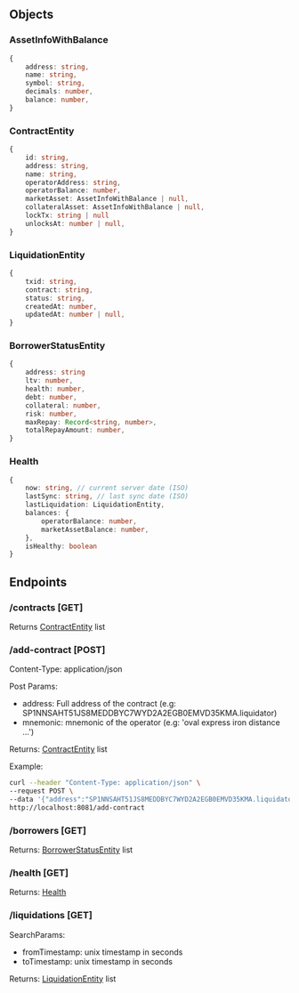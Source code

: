
## Objects

### AssetInfoWithBalance
```ts
{
    address: string,
    name: string,
    symbol: string,
    decimals: number,
    balance: number,
}
```

### ContractEntity

```ts
{
    id: string,
    address: string,
    name: string,
    operatorAddress: string,
    operatorBalance: number,
    marketAsset: AssetInfoWithBalance | null,
    collateralAsset: AssetInfoWithBalance | null,
    lockTx: string | null
    unlocksAt: number | null,
}
```

### LiquidationEntity

```ts
{
    txid: string,
    contract: string,
    status: string,
    createdAt: number,
    updatedAt: number | null,
}
```


### BorrowerStatusEntity

```ts
{
    address: string
    ltv: number,
    health: number,
    debt: number,
    collateral: number,
    risk: number,
    maxRepay: Record<string, number>,
    totalRepayAmount: number,
}
```

### Health

```ts
{
    now: string, // current server date (ISO)
    lastSync: string, // last sync date (ISO)
    lastLiquidation: LiquidationEntity,
    balances: {
        operatorBalance: number,
        marketAssetBalance: number,
    },
    isHealthy: boolean
}
```

## Endpoints

### /contracts [GET] 

Returns [ContractEntity](#ContractEntity) list

### /add-contract [POST]

Content-Type: application/json

Post Params: 
- address: Full address of the contract (e.g: SP1NNSAHT51JS8MEDDBYC7WYD2A2EGB0EMVD35KMA.liquidator)
- mnemonic: mnemonic of the operator (e.g: 'oval express iron distance ...')

Returns: [ContractEntity](#ContractEntity) list

Example: 
```bash
curl --header "Content-Type: application/json" \
--request POST \
--data '{"address":"SP1NNSAHT51JS8MEDDBYC7WYD2A2EGB0EMVD35KMA.liquidator","mnemonic":"oval express iron distance ..."}' \
http://localhost:8081/add-contract  
```

### /borrowers [GET]

Returns: [BorrowerStatusEntity](#BorrowerStatusEntity) list

### /health [GET]

Returns: [Health](#Health)

### /liquidations [GET]

SearchParams: 
- fromTimestamp: unix timestamp in seconds
- toTimestamp: unix timestamp in seconds

Returns: [LiquidationEntity](#LiquidationEntity) list
